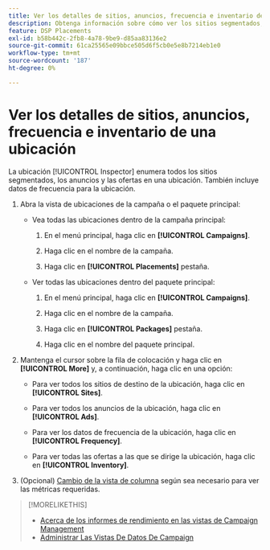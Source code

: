 ```yaml
---
title: Ver los detalles de sitios, anuncios, frecuencia e inventario de una ubicación
description: Obtenga información sobre cómo ver los sitios segmentados, los anuncios, la frecuencia y los datos de inventario de una ubicación.
feature: DSP Placements
exl-id: b58b442c-2fb8-4a78-9be9-d85aa83136e2
source-git-commit: 61ca25565e09bbce505d6f5cb0e5e8b7214eb1e0
workflow-type: tm+mt
source-wordcount: '187'
ht-degree: 0%

---
```


# Ver los detalles de sitios, anuncios, frecuencia e inventario de una ubicación

La ubicación [!UICONTROL Inspector] enumera todos los sitios segmentados, los anuncios y las ofertas en una ubicación. También incluye datos de frecuencia para la ubicación.

1. Abra la vista de ubicaciones de la campaña o el paquete principal:

   * Vea todas las ubicaciones dentro de la campaña principal:

      1. En el menú principal, haga clic en **[!UICONTROL Campaigns]**.

      1. Haga clic en el nombre de la campaña.

      1. Haga clic en **[!UICONTROL Placements]** pestaña.

   * Ver todas las ubicaciones dentro del paquete principal:

      1. En el menú principal, haga clic en **[!UICONTROL Campaigns]**.

      1. Haga clic en el nombre de la campaña.

      1. Haga clic en **[!UICONTROL Packages]** pestaña.

      1. Haga clic en el nombre del paquete principal.

1. Mantenga el cursor sobre la fila de colocación y haga clic en **[!UICONTROL More]** y, a continuación, haga clic en una opción:

   * Para ver todos los sitios de destino de la ubicación, haga clic en **[!UICONTROL Sites]**.

   * Para ver todos los anuncios de la ubicación, haga clic en **[!UICONTROL Ads]**.

   * Para ver los datos de frecuencia de la ubicación, haga clic en **[!UICONTROL Frequency]**.

   * Para ver todas las ofertas a las que se dirige la ubicación, haga clic en **[!UICONTROL Inventory]**.

1. (Opcional) [Cambio de la vista de columna](campaign-data-views-manage.md#column-view-change) según sea necesario para ver las métricas requeridas.

>[!MORELIKETHIS]
>
>* [Acerca de los informes de rendimiento en las vistas de Campaign Management](campaign-reports-about.md)
>* [Administrar Las Vistas De Datos De Campaign](campaign-data-views-manage.md)
